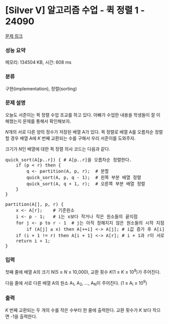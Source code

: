 # [Silver V] 알고리즘 수업 - 퀵 정렬 1 - 24090 

[문제 링크](https://www.acmicpc.net/problem/24090) 

### 성능 요약

메모리: 134504 KB, 시간: 608 ms

### 분류

구현(implementation), 정렬(sorting)

### 문제 설명

<p>오늘도 서준이는 퀵 정렬 수업 조교를 하고 있다. 아빠가 수업한 내용을 학생들이 잘 이해했는지 문제를 통해서 확인해보자.</p>

<p><em>N</em>개의 서로 다른 양의 정수가 저장된 배열 A가 있다. 퀵 정렬로 배열 A를 오름차순 정렬할 경우 배열 A에 <em>K </em>번째 교환되는 수를 구해서 우리 서준이를 도와주자.</p>

<p>크기가 <em>N</em>인 배열에 대한 퀵 정렬 의사 코드는 다음과 같다.</p>

<pre>quick_sort(A[p..r]) { # A[p..r]을 오름차순 정렬한다.
    if (p < r) then {
        q <- partition(A, p, r);  # 분할
        quick_sort(A, p, q - 1);  # 왼쪽 부분 배열 정렬
        quick_sort(A, q + 1, r);  # 오른쪽 부분 배열 정렬
    }
}

partition(A[], p, r) {
    x <- A[r];    # 기준원소
    i <- p - 1;   # i는 x보다 작거나 작은 원소들의 끝지점
    for j <- p to r - 1  # j는 아직 정해지지 않은 원소들의 시작 지점
        if (A[j] ≤ x) then A[++i] <-> A[j]; # i값 증가 후 A[i] <-> A[j] 교환
    if (i + 1 != r) then A[i + 1] <-> A[r]; # i + 1과 r이 서로 다르면 A[i + 1]과 A[r]을 교환
    return i + 1;
}</pre>

### 입력 

 <p>첫째 줄에 배열 A의 크기 <em>N</em>(5 ≤ <em>N</em> ≤ 10,000), 교환 횟수 <em>K</em>(1 ≤ <em>K</em> ≤ 10<sup>8</sup>)가 주어진다.</p>

<p>다음 줄에 서로 다른 배열 A의 원소 A<sub>1</sub>, A<sub>2</sub>, ..., A<sub>N</sub>이 주어진다. (1 ≤ A<sub>i</sub> ≤ 10<sup>9</sup>)</p>

### 출력 

 <p><em>K </em>번째 교환되는 두 개의 수를 작은 수부터 한 줄에 출력한다. 교환 횟수가 <em>K </em>보다 작으면 -1을 출력한다.</p>

